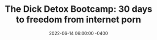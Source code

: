 ---
date: 2022-06-14 06:00:00 -0400
type: Dick Detox 30-Day Bootcamp
title: 'The Dick Detox Bootcamp: 30 days to freedom from internet porn'
description: >-
  My proven system to quit internet porn, win with women, and get your sex life
  back on track.
image: /assets/images/drafts/latimore-high-waist.png
product_info:
  button_text: Enroll now!
  button_url:
  price:
hero:
  hero_type: product
  image: /assets/images/drafts/latimore-high-waist.png
  heading: 30-day Dick Detox Bootcamp
  text: >-
    My proven system to quit internet porn, win with women, and get your sex
    life back on track.
page_blocks:
  - _id: block_benefits
    heading: The 30-day Dick Detox bootcamp gets you off porn with these powerful tools
    benefit_items:
      - heading: Privacy
        text: >
          Everything shared within the group and during calls is 100%
          confidential. You don’t even have to show your face, use your real
          name, or engage if you don’t want to.
      - heading: Accountability
        text: "Our private Whatsapp group delivers\_instant support and feedback. This alone has helped numerous guys hit the brakes before crashing back into porn."
      - heading: Live coaching
        text: >-
          2x a week I do a live coaching call where I teach, coach, answer your
          questions, and share my first-hand experience battling addiction.
      - heading: Reinforcement work
        text: >-
          Every call has a live assignment and homework to do on your own to
          reinforce the training to eliminate porn.
      - heading: Celebrating wins
        text: >-
          We have a private community for members to log progress, post content,
          share victories, and receive support & feedback. You keep your access
          even after the 30 days are over.
      - heading: Brotherhood
        text: >-
          Porn is a private addiction that feeds on loneliness. The Dick Detox
          combats that with a brotherhood of men leaning on one another for
          support and guidance.
  - _id: block_testimonial
    quote_markdown: >-
      Hey guys\!\!


      21 days+now\!\! Extremely committed and decided. I will never fall to my
      old self because the benefits are tremendous. I won't trick my brain into
      that dopamine trap.


      Good sleep, improved self-confidence, and now higher sex drive. Was with
      my girl yesterday and we had an intense make-out session. I felt like a
      man and in control.


      I am starting to feel horny at night or early waking up but I see those as
      good signs. Implemented breath work and meditation.<br><br>Guys keep at it
    quote_source:
      small_image: /assets/images/products/anonymous-image.jpg
      name: Greeza
      context: Dick-detox forum
  - _id: block_rich_text
    alignment: center
    text_markdown: >-
      The Porn Pandemic&nbsp;


      * The *Journal of Sex Research* reports that 91.5% of men have watched
      porn at least once in the last month
      ([source](https://www.tandfonline.com/doi/abs/10.1080/00224499.2018.1532488?journalCode=hjsr20))&nbsp;

      * According to data from the SEMrush Traffic Analytics tool, as of April
      2022 porn sites received more website traffic in the U.S. than Twitter,
      Instagram, Netflix, Pinterest, and LinkedIn combined.
      ([source](https://www.semrush.com/blog/most-visited-websites/))


      * SimilarWeb, a website metric tracking service, reports that **Xvideos
      alone received over 3 BILLION visits in the last 30 days.** That’s for
      only **ONE** porn site—there are ***SEVERAL \*\**othersthat boast similar
      numbers.&nbsp;***Keep in mind that there are only 4 billion guys on the
      planet\!*\*\*
  - _id: block_rich_text
    alignment: center
    text_markdown: >-
      But these numbers aren’t surprising…


      **Porn—specifically high-speed, streaming, internet porn—is an EXTREMELY
      addictive drug**. That’s because this type of porn has a trifecta of
      traits that makes it easy to get hooked on and nearly impossible to quit:


      * **Accessibility.** Almost everyone has access to high-speed internet,
      either on their smartphone or computer at home.

      * **Anonymity.** No one has to know you watch porn unless you get caught.

      * **Affordability.** It’s free\!&nbsp;


      But where porn differs from other addictive substances is WHY guys get
      hooked. People usually get hooked on drugs and booze as a coping mechanism
      for trauma and other issues, but you don’t need to be hurting inside for
      porn to trap you.


      Porn’s appeal is simple: Orgasms feel good. The urge to meet a woman and
      procreate is arguably the most powerful drive in the world. Internet porn
      gives you the feeling of doing that WITHOUT facing risk, rejection, and
      potential embarrassment.


      **It seems like a great ride until you realize that everything comes with
      a cost…&nbsp;**


      Men all over the world are starting to realize that even though
      pornography is fun in the short term, **there are devastating long-term
      consequences.**


      **For example:&nbsp;**


      * A study led by [Dr. Peter Ueda](https://staff.ki.se/people/petjak) at
      the Karolinska Institutet in Stockholm, Sweden reported that **men are
      having way less sex**
      ([source](https://www.healthline.com/health-news/young-adults-especially-men-having-sex-less-frequently)).

      * In 2013, Italian researchers found that 1 in 4 men under the age of
      forty have reported some type of erectile dysfunction
      ([source](https://www.jsm.jsexmed.org/article/S1743-6095&#40;15&#41;30428-8/fulltext)).

      * Men under 40 are dealing with **sharp increases in delayed ejaculation,
      erectile dysfunction, low libido**, and overall dissatisfaction with sex
      ([source](https://www.ncbi.nlm.nih.gov/pmc/articles/PMC5039517/)).

      * Porn use can increase mental health problems like depression and anxiety
      ([source](https://www.frontiersin.org/articles/10.3389/fpsyg.2020.613244/full))

      * People in a relationship who watch porn were more likely to break up in
      direct proportion to the frequency of their porn use
      ([source](https://www.psychologytoday.com/ca/blog/experimentations/201707/pornography-and-broken-relationships))

      * **Porn use can shrink parts of your brain** responsible for good
      decision making, motivation, and mood
      ([source](https://www.ncbi.nlm.nih.gov/pmc/articles/PMC3050060/))


      But you didn’t need a study to tell you any of this.&nbsp;


      You know it from your own experience, and that’s why you’re here…
  - _id: block_rich_text
    alignment: center
    text_markdown: >-
      ## Introducing The Dick Detox Bootcamp


      **The Dick Detox Bootcamp is a 30-day intensive program hosted by Ed
      Latimore that will get you off of porn and your dating life back on track,
      even if you’ve been hooked since age 12**


      By combining the latest research on porn addiction, a decade of personal
      experience battling addiction, and a PRIVATE support network, the Dick
      Detox Bootcamp is the fastest and most effective way to quit porn anywhere
      on the internet.&nbsp;


      #### The 4-week Dick Detox program consists of:


      * **2 group calls per week hosted by Ed Latimore on Zoom.**&nbsp;You’ll
      receive direct access to me as I share my experiences and strategies for
      battling addiction every week. This is NOT a webinar but a live,
      interactive call with me and the other clients.&nbsp;

      * **Worksheets and homework assignments.** Every call comes with both live
      assignments to do on the call and a homework assignment for you to
      complete on your own to make sure the lessons stick and apply to your
      life.&nbsp;

      * **Lifetime access to our private group hosted in Circle.** We have a
      private community where members can log their progress, post content,
      share victories, and receive support and feedback. You’ll keep your access
      even after the 30 days are over.

      * **Lifetime Whatsapp group access.** Every member is added to a private
      Whatsapp group immediately upon signing up where you can receive *instant*
      support and feedback as you battle porn temptations. This alone has helped
      numerous guys hit the brakes before crashing and ruining their progress.

      * **A band of brothers.** In addition to your coaches, the guys in the
      Dick Detox group are your core support group for the next 30 days and
      beyond. Anyone who has beaten an addiction knows that a good support group
      is the most important step in recovery. Connections made within the group
      often last for years\!

      * **Complete privacy.** The only guys who will know anything about your
      porn use are those who are in the group for the same reason. Everything
      shared within the group is 100% confidential.


      I know many of you guys are leading busy lives. Quitting porn is a
      priority, but you still have a life to live…


      That’s why I made this program as simple as possible. It will take less
      than 3 hours of your time per week for **just 4 weeks**.&nbsp;


      After that, you’ll have the tools, skills, and network to stay away from
      porn for good.&nbsp;
  - _id: block_rich_text
    alignment:
    text_markdown:
---